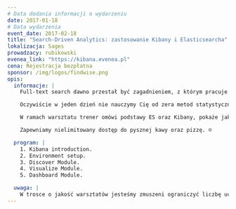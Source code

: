 ```yaml
---
# Data dodania informacji o wydarzeniu
date: 2017-01-18
# Data wydarzenia
event_date: 2017-02-18
title: "Search-Driven Analytics: zastosowanie Kibany i Elasticsearcha"
lokalizacja: Sages
prowadzacy: rubikowski
evenea_link: "https://kibana.evenea.pl"
cena: Rejestracja bezpłatna
sponsor: /img/logos/findwise.png
opis:
  informacje: |
    Full-text search dawno przestał być zagadnieniem, z którym pracuje garstka zapaleńców - rozwój technologii open source takich jak Apache Solr czy Elasticsearch spowodował, iż zaawansowane algorytmy wyszukiwania pełnotekstowego stały się dostępne dla mas. W roku 2017 wręcz nie wypada - tytułując się ekspertem IT - nie znać choć pobieżnie haseł związanych z searchem. Podobnie sprawa ma się z zaawansowaną analityką danych - kursów machine learningu czy podstaw statystyki jest na pęczki, człowiek idzie do warzywniaka a tam rozmowa o doborze parametrów sieci neuronowej. W 2017 bycie developerem jest passe, teraz wypada się tytułować entuzjastą machine learningu. Jeśli wciąż żyjesz w 2014 to ten warsztat jest właśnie dla Ciebie!

    Oczywiście w jeden dzień nie nauczymy Cię od zera metod statystycznych ani probabilistyki, ale - mamy nadzieję - przybliżymy tematykę związaną z searchem i wykorzystaniem technik searchowych w analityce danych. Elasticsearch + Kibana to mocne narzędzie do analizy wszystkiego, co da się umieścić w czasie - od logów z systemów produkcyjnych po wypadki drogowe. Potęga agregacji Elasticsearch i wyszukiwania pełnotekstowego ubierana jest w bardzo przystępną nawet dla laika formę wizualizacji w Kibanie, a ponieważ stos technologiczny jest stosunkowo łatwy do uruchomienia umożliwia to względnie szybkie uzyskanie np. prostego rozwiązania monitorującego. Ogromną zaletą jest tu też wsparcie dla analizy w czasie rzeczywistym.

    W ramach warsztatu trener omówi podstawy ES oraz Kibany, pokaże jak tego używać oraz jak skonfigurować poszczególne komponenty. Uczestnicy będą mieli możliwość skonstruowania rozwiązania na przykładowych danych, dlatego wymagane jest przyjście z własnymi laptopami.

    Zapewniamy nielimitowany dostęp do pysznej kawy oraz pizzę. ☺

  program: |
    1. Kibana introduction.
    2. Environment setup.
    3. Discover Module.
    4. Visualize Module.
    5. Dashboard Module.

  uwaga: |
    W trosce o jakość warsztatów jesteśmy zmuszeni ograniczyć liczbę uczestników. <strong>Kwalifikacja odbywa się na podstawie odpowiedzi udzielonych w formularzu zgłoszeniowym oraz - w dalszym kroku - kolejności zgłoszeń.</strong> Potwierdzenie udziału w warsztatach wraz z instrukcją przygotowania środowiska otrzymasz najpóźniej na 7 dni przed planowaną datą wydarzenia.
---
```

